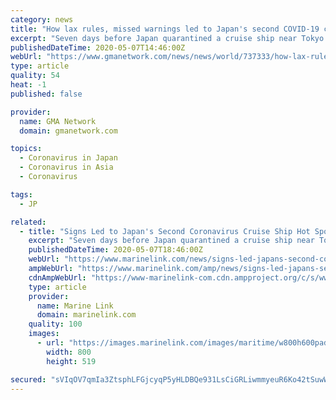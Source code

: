 ```yaml
---
category: news
title: "How lax rules, missed warnings led to Japan's second COVID-19 cruise-ship hot spot"
excerpt: "Seven days before Japan quarantined a cruise ship near Tokyo early this year, in what became one of the first coronavirus hot spots outside China, another cruise ship docked in southern Japan."
publishedDateTime: 2020-05-07T14:46:00Z
webUrl: "https://www.gmanetwork.com/news/news/world/737333/how-lax-rules-missed-warnings-led-to-japan-s-second-covid-19-cruise-ship-hot-spot/story/"
type: article
quality: 54
heat: -1
published: false

provider:
  name: GMA Network
  domain: gmanetwork.com

topics:
  - Coronavirus in Japan
  - Coronavirus in Asia
  - Coronavirus

tags:
  - JP

related:
  - title: "Signs Led to Japan's Second Coronavirus Cruise Ship Hot Spot"
    excerpt: "Seven days before Japan quarantined a cruise ship near Tokyo early this year, in what became one of the first coronavirus hot spots outside"
    publishedDateTime: 2020-05-07T18:46:00Z
    webUrl: "https://www.marinelink.com/news/signs-led-japans-second-coronavirus-478305"
    ampWebUrl: "https://www.marinelink.com/amp/news/signs-led-japans-second-coronavirus-478305"
    cdnAmpWebUrl: "https://www-marinelink-com.cdn.ampproject.org/c/s/www.marinelink.com/amp/news/signs-led-japans-second-coronavirus-478305"
    type: article
    provider:
      name: Marine Link
      domain: marinelink.com
    quality: 100
    images:
      - url: "https://images.marinelink.com/images/maritime/w800h600pad/file-photo-costa-atlantica-photo-112722.jpg"
        width: 800
        height: 519

secured: "sVIqOV7qmIa3ZtsphLFGjcyqP5yHLDBQe931LsCiGRLiwmmyeuR6Ko42tSuwW9aaSSqGmLYbHHgPcePH+hly95Bqq0egcFosX1NYik59/P3e28IrGQFNrOzys4mpGiFBAbTSJhl4O5t0la1F8gXifAUxt0tMFCHaO3ORTn15cPjt1xeeRGGnFtSKIGHNLoVvsYwOls8BHvrQr6erc+QfmUebsTVeWU8slpQNPJ/Zbc7xdmGr+A7phBOliM5TmIHPcsZNnGPABjlo6eHvajYmrQ+YMw7gi3dzOdtMclQ1rFWCv2Zvn/Bw0SF/jTrydd8ujxslL3rlNxbHzlDcgkyMzw0/OJhxNFCwQvjHspkETxbh5uPCNp87J93cxADvsYAC92vhMhWYaQ3aETDWhDCGA1HS1nLsmyEdxrEmlFWxO9JOkZZOGPPWO5kOJUhUrLERvX8oBM+TyOS3PWziqKS2p5p/iROUAsTSipBt7V74U9Q=;s2hA2Pb2ti9Ro7K8myK/dg=="
---
```


